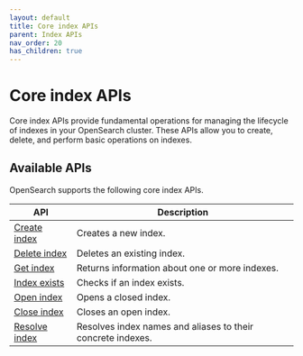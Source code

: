 ```yaml
---
layout: default
title: Core index APIs
parent: Index APIs
nav_order: 20
has_children: true
---
```


# Core index APIs

Core index APIs provide fundamental operations for managing the lifecycle of indexes in your OpenSearch cluster. These APIs allow you to create, delete, and perform basic operations on indexes.

## Available APIs

OpenSearch supports the following core index APIs.

| API | Description |
|-----|-------------|
| [Create index]({{site.url}}{{site.baseurl}}/api-reference/index-apis/create-index/) | Creates a new index. |
| [Delete index]({{site.url}}{{site.baseurl}}/api-reference/index-apis/delete-index/) | Deletes an existing index. |
| [Get index]({{site.url}}{{site.baseurl}}/api-reference/index-apis/get-index/) | Returns information about one or more indexes. |
| [Index exists]({{site.url}}{{site.baseurl}}/api-reference/index-apis/exists/) | Checks if an index exists. |
| [Open index]({{site.url}}{{site.baseurl}}/api-reference/index-apis/open-index/) | Opens a closed index. |
| [Close index]({{site.url}}{{site.baseurl}}/api-reference/index-apis/close-index/) | Closes an open index. |
| [Resolve index]({{site.url}}{{site.baseurl}}/api-reference/index-apis/resolve-index/) | Resolves index names and aliases to their concrete indexes. |